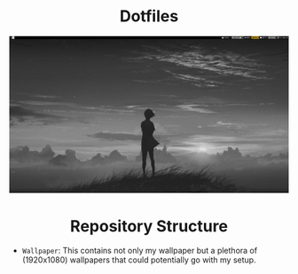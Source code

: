 <h1 align="center">Dotfiles</h1>

![Description](https://raw.githubusercontent.com/Kohzmik/dotfiles/master/screenshots/main.png)

<h1 align="center">Repository Structure</h1>

* `Wallpaper`: This contains not only my wallpaper but a plethora of (1920x1080) wallpapers that could potentially go with my setup.


